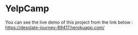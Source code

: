 # YelpCamp

You can see the live demo of this project from the link below :
https://desolate-journey-89417.herokuapp.com/
